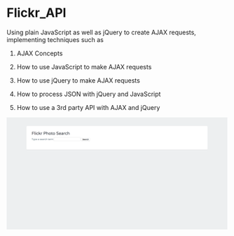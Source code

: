 # Flickr_API
Using plain JavaScript as well as jQuery to create AJAX requests, implementing techniques such as 

1) AJAX Concepts

2) How to use JavaScript to make AJAX requests

3) How to use jQuery to make AJAX requests

4) How to process JSON with jQuery and JavaScript

5) How to use a 3rd party API with AJAX and jQuery

![](/Preview.png)
